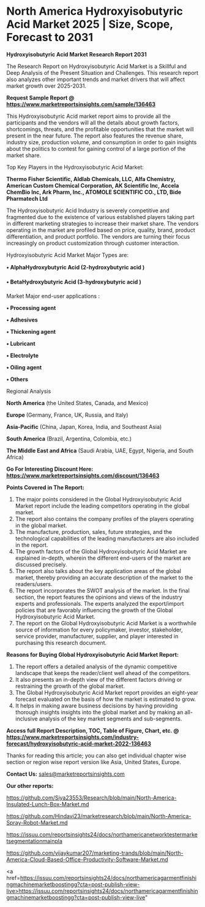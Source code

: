  # North America Hydroxyisobutyric Acid Market 2025 | Size, Scope, Forecast to 2031

<strong>Hydroxyisobutyric Acid Market Research Report 2031</strong>

The Research Report on Hydroxyisobutyric Acid Market is a Skillful and Deep Analysis of the Present Situation and Challenges. This research report also analyzes other important trends and market drivers that will affect market growth over 2025-2031.

<strong>Request Sample Report @ <a href=https://www.marketreportsinsights.com/sample/136463>https://www.marketreportsinsights.com/sample/136463</a></strong>

This Hydroxyisobutyric Acid market report aims to provide all the participants and the vendors will all the details about growth factors, shortcomings, threats, and the profitable opportunities that the market will present in the near future. The report also features the revenue share, industry size, production volume, and consumption in order to gain insights about the politics to contest for gaining control of a large portion of the market share.

Top Key Players in the Hydroxyisobutyric Acid Market:

<strong>Thermo Fisher Scientific, Aldlab Chemicals, LLC, Alfa Chemistry, American Custom Chemical Corporation, AK Scientific Inc, Accela ChemBio Inc, Ark Pharm, Inc., ATOMOLE SCIENTIFIC CO., LTD, Bide Pharmatech Ltd</strong>

The Hydroxyisobutyric Acid Industry is severely competitive and fragmented due to the existence of various established players taking part in different marketing strategies to increase their market share. The vendors operating in the market are profiled based on price, quality, brand, product differentiation, and product portfolio. The vendors are turning their focus increasingly on product customization through customer interaction.

Hydroxyisobutyric Acid Market Major Types are:

<strong>• AlphaHydroxybutyric Acid (2-hydroxybutyric acid )

• BetaHydroxybutyric Acid (3-hydroxybutyric acid )</strong>

Market Major end-user applications :

<strong>• Processing agent

• Adhesives

• Thickening agent

• Lubricant

• Electrolyte

• Oiling agent

• Others</strong>

Regional Analysis

</u><strong><b>North America</b></strong> (the United States, Canada, and Mexico)

<strong><b>Europe </b></strong>(Germany, France, UK, Russia, and Italy)

<strong><b>Asia-Pacific</b></strong> (China, Japan, Korea, India, and Southeast Asia)

<strong><b>South America</b></strong> (Brazil, Argentina, Colombia, etc.)

<strong><b>The Middle East and Africa</b></strong> (Saudi Arabia, UAE, Egypt, Nigeria, and South Africa)

<strong>Go For Interesting Discount Here: <a href=https://www.marketreportsinsights.com/discount/136463>https://www.marketreportsinsights.com/discount/136463</a></strong>

<strong>Points Covered in The Report:</strong>
<ol>
  <li>The major points considered in the Global Hydroxyisobutyric Acid Market report include the leading competitors operating in the global market.</li>
  <li>The report also contains the company profiles of the players operating in the global market.</li>
  <li>The manufacture, production, sales, future strategies, and the technological capabilities of the leading manufacturers are also included in the report.</li>
  <li>The growth factors of the Global Hydroxyisobutyric Acid Market are explained in-depth, wherein the different end-users of the market are discussed precisely.</li>
  <li>The report also talks about the key application areas of the global market, thereby providing an accurate description of the market to the readers/users.</li>
  <li>The report incorporates the SWOT analysis of the market. In the final section, the report features the opinions and views of the industry experts and professionals. The experts analyzed the export/import policies that are favorably influencing the growth of the Global Hydroxyisobutyric Acid Market.</li>
  <li>The report on the Global Hydroxyisobutyric Acid Market is a worthwhile source of information for every policymaker, investor, stakeholder, service provider, manufacturer, supplier, and player interested in purchasing this research document.</li>
</ol>
<strong>Reasons for Buying Global Hydroxyisobutyric Acid Market Report:</strong>

<ol>
  <li>The report offers a detailed analysis of the dynamic competitive landscape that keeps the reader/client well ahead of the competitors.</li>
  <li>It also presents an in-depth view of the different factors driving or restraining the growth of the global market.</li>
  <li>The Global Hydroxyisobutyric Acid Market report provides an eight-year forecast evaluated on the basis of how the market is estimated to grow.</li>
  <li>It helps in making aware business decisions by having providing thorough insights insights into the global market and by making an all-inclusive analysis of the key market segments and sub-segments.</li>
</ol>
<strong>Access full Report Description, TOC, Table of Figure, Chart, etc. @ <a href=https://www.marketreportsinsights.com/industry-forecast/hydroxyisobutyric-acid-market-2022-136463>https://www.marketreportsinsights.com/industry-forecast/hydroxyisobutyric-acid-market-2022-136463</a></strong>


Thanks for reading this article; you can also get individual chapter wise section or region wise report version like Asia, United States, Europe.

<strong>Contact Us:</strong>
sales@marketreportsinsights.com

<strong>Our other reports:</strong>

<a href=https://github.com/Siya23553/Research/blob/main/North-America-Insulated-Lunch-Box-Market.md>https://github.com/Siya23553/Research/blob/main/North-America-Insulated-Lunch-Box-Market.md</a>

<a href=https://github.com/Hindavi23/marketresearch/blob/main/North-America-Spray-Robot-Market.md>https://github.com/Hindavi23/marketresearch/blob/main/North-America-Spray-Robot-Market.md</a>

<a href=https://issuu.com/reportsinsights24/docs/northamericanetworktestermarketsegmentationmainpla>https://issuu.com/reportsinsights24/docs/northamericanetworktestermarketsegmentationmainpla</a>

<a href=https://github.com/vijaykumar207/marketing-trands/blob/main/North-America-Cloud-Based-Office-Productivity-Software-Market.md>https://github.com/vijaykumar207/marketing-trands/blob/main/North-America-Cloud-Based-Office-Productivity-Software-Market.md</a>

<a href=https://issuu.com/reportsinsights24/docs/northamericagarmentfinishingmachinemarketboostingg?cta=post-publish-view-live>https://issuu.com/reportsinsights24/docs/northamericagarmentfinishingmachinemarketboostingg?cta=post-publish-view-live</a>"
